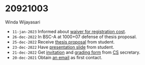 # 20921003
Winda Wijayasari

+ `11-jan-2023` Informed about [waiver for registration cost](https://forms.gle/9JVHKHa3jRzYgvpM8).
+ `26-dec-2022` In BSC-A at 1000+07 defense of thesis proposal.
+ `25-dec-2022` Receive [thesis proposal](https://osf.io/3n5v2) from student.
+ `23-dec-2022` Have [presentation slide](https://osf.io/2gq8f) from student.
+ `21-dec-2022` Get [invitation](https://osf.io/mue9s) and [grading form](https://osf.io/5f2m8) from [CS](https://csx.itb.ac.id/) secretary.
+ `20-dec-2021` Obtain [an email](https://osf.io/zxeu5) as first contact.
